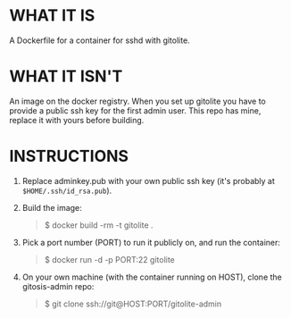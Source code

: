 # WHAT IT IS

A Dockerfile for a container for sshd with gitolite.

# WHAT IT ISN'T

An image on the docker registry. When you set up gitolite you have to
provide a public ssh key for the first admin user. This repo has mine,
replace it with yours before building.

# INSTRUCTIONS

1. Replace adminkey.pub with your own public ssh key (it's probably at
   ``$HOME/.ssh/id_rsa.pub``).

2. Build the image:

    > $ docker build -rm -t gitolite .

3. Pick a port number (PORT) to run it publicly on, and run the
   container:

    > $ docker run -d -p PORT:22 gitolite

4. On your own machine (with the container running on HOST), clone the
   gitosis-admin repo:

    > $ git clone ssh://git@HOST:PORT/gitolite-admin
